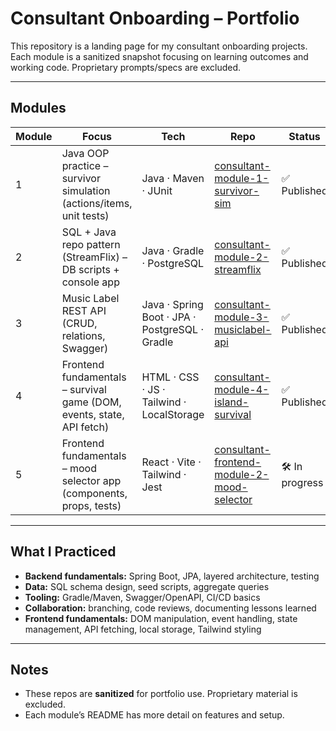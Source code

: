 # Consultant Onboarding – Portfolio

This repository is a landing page for my consultant onboarding projects.  
Each module is a sanitized snapshot focusing on learning outcomes and working code. Proprietary prompts/specs are excluded.

---

## Modules

| Module | Focus | Tech | Repo | Status |
|---|---|---|---|---|
| 1 | Java OOP practice – survivor simulation (actions/items, unit tests) | Java · Maven · JUnit | [consultant-module-1-survivor-sim](https://github.com/JeffAlexB/consultant-module-1-survivor-sim) | ✅ Published |
| 2 | SQL + Java repo pattern (StreamFlix) – DB scripts + console app | Java · Gradle · PostgreSQL | [consultant-module-2-streamflix](https://github.com/JeffAlexB/consultant-module-2-streamflix) | ✅ Published |
| 3 | Music Label REST API (CRUD, relations, Swagger) | Java · Spring Boot · JPA · PostgreSQL · Gradle | [consultant-module-3-musiclabel-api](https://github.com/JeffAlexB/consultant-module-3-musiclabel-api) | ✅ Published |
| 4 | Frontend fundamentals – survival game (DOM, events, state, API fetch) | HTML · CSS · JS · Tailwind · LocalStorage | [consultant-module-4-island-survival](https://github.com/JeffAlexB/consultant-module-4-island-survival) | ✅ Published |
| 5 | Frontend fundamentals – mood selector app (components, props, tests) | React · Vite · Tailwind · Jest | [consultant-frontend-module-2-mood-selector](https://github.com/JeffAlexB/consultant-frontend-module-2-mood-selector) | 🛠️ In progress |

---

## What I Practiced
- **Backend fundamentals:** Spring Boot, JPA, layered architecture, testing
- **Data:** SQL schema design, seed scripts, aggregate queries
- **Tooling:** Gradle/Maven, Swagger/OpenAPI, CI/CD basics
- **Collaboration:** branching, code reviews, documenting lessons learned
- **Frontend fundamentals:** DOM manipulation, event handling, state management, API fetching, local storage, Tailwind styling

---

## Notes
- These repos are **sanitized** for portfolio use. Proprietary material is excluded.
- Each module’s README has more detail on features and setup.
